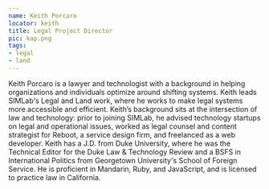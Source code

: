 ```yaml
---
name: Keith Porcaro
locator: keith
title: Legal Project Director
pic: kap.png
tags: 
- legal
- land
---
```

Keith Porcaro is a lawyer and technologist with a background in helping organizations and individuals optimize around shifting systems. Keith leads SIMLab's Legal and Land work, where he works to make legal systems more accessible and efficient. Keith’s background sits at the intersection of law and technology: prior to joining SIMLab, he advised technology startups on legal and operational issues, worked as legal counsel and content strategist for Reboot, a service design firm, and freelanced as a web developer. Keith has a J.D. from Duke University, where he was the Technical Editor for the Duke Law & Technology Review and a BSFS in International Politics from Georgetown University's School of Foreign Service. He is proficient in Mandarin, Ruby, and JavaScript, and is licensed to practice law in California.